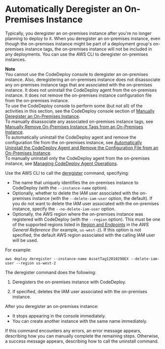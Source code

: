 # Automatically Deregister an On\-Premises Instance<a name="on-premises-instances-operations-deregister-automatically"></a>

Typically, you deregister an on\-premises instance after you're no longer planning to deploy to it\. When you deregister an on\-premises instance, even though the on\-premises instance might be part of a deployment group's on\-premises instance tags, the on\-premises instance will not be included in any deployments\. You can use the AWS CLI to deregister on\-premises instances\.

**Note**  
You cannot use the CodeDeploy console to deregister an on\-premises instance\. Also, deregistering an on\-premises instance does not disassociate any on\-premises instance tags that are associated with the on\-premises instance\. It does not uninstall the CodeDeploy agent from the on\-premises instance\. It does not remove the on\-premises instance configuration file from the on\-premises instance\.  
To use the CodeDeploy console to perform some \(but not all\) of the activities in this section, see the CodeDeploy console section of [Manually Deregister an On\-Premises Instance](on-premises-instances-operations-deregister-manually.md)\.  
To manually disassociate any associated on\-premises instance tags, see [Manually Remove On\-Premises Instance Tags from an On\-Premises Instance](on-premises-instances-operations-remove-tags.md)\.  
To automatically uninstall the CodeDeploy agent and remove the configuration file from the on\-premises instance, see [Automatically Uninstall the CodeDeploy Agent and Remove the Configuration File from an On\-Premises Instance](on-premises-instances-operations-uninstall-agent.md)\.  
To manually uninstall only the CodeDeploy agent from the on\-premises instance, see [Managing CodeDeploy Agent Operations](codedeploy-agent-operations.md)\. 

Use the AWS CLI to call the [deregister](https://docs.aws.amazon.com/cli/latest/reference/deploy/deregister.html) command, specifying:
+ The name that uniquely identifies the on\-premises instance to CodeDeploy \(with the `--instance-name` option\)\. 
+ Optionally, whether to delete the IAM user associated with the on\-premises instance \(with the `--delete-iam-user` option, the default\)\. If you do not want to delete the IAM user associated with the on\-premises instance, specify the `--no-delete-iam-user` option\.
+ Optionally, the AWS region where the on\-premises instance was registered with CodeDeploy \(with the `--region` option\)\. This must be one of the supported regions listed in [Region and Endpoints](https://docs.aws.amazon.com/general/latest/gr/rande.html#codedeploy_region) in the *AWS General Reference* \(for example, `us-west-2`\)\. If this option is not specified, the default AWS region associated with the calling IAM user will be used\.

For example:

```
aws deploy deregister --instance-name AssetTag12010298EX --delete-iam-user --region us-west-2
```

The deregister command does the following:

1. Deregisters the on\-premises instance with CodeDeploy\.

1. If specified, deletes the IAM user associated with the on\-premises instance\.

After you deregister an on\-premises instance:
+  It stops appearing in the console immediately\. 
+  You can create another instance with the same name immediately\. 

If this command encounters any errors, an error message appears, describing how you can manually complete the remaining steps\. Otherwise, a success message appears, describing how to call the uninstall command\.